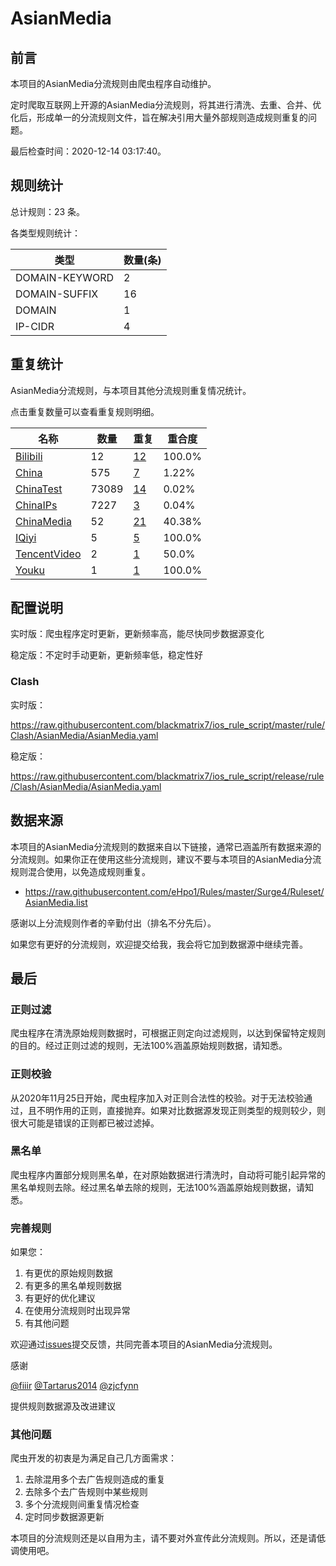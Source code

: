 # AsianMedia

## 前言

本项目的AsianMedia分流规则由爬虫程序自动维护。

定时爬取互联网上开源的AsianMedia分流规则，将其进行清洗、去重、合并、优化后，形成单一的分流规则文件，旨在解决引用大量外部规则造成规则重复的问题。




最后检查时间：2020-12-14 03:17:40。

## 规则统计

总计规则：23 条。

各类型规则统计：

| 类型 | 数量(条) |
| ---- | ---- |
| DOMAIN-KEYWORD | 2 |
| DOMAIN-SUFFIX | 16 |
| DOMAIN | 1 |
| IP-CIDR | 4 |
## 重复统计

AsianMedia分流规则，与本项目其他分流规则重复情况统计。

点击重复数量可以查看重复规则明细。

| 名称 | 数量 | 重复 | 重合度 |
| ---- | ---- | ---- | ------ |
|  [Bilibili](https://github.com/blackmatrix7/ios_rule_script/tree/master/rule/Clash/Bilibili)    | 12   | [12](https://raw.githubusercontent.com/blackmatrix7/ios_rule_script/master/rule/Clash/AsianMedia/Repeat.list)   |   100.0% |
|  [China](https://github.com/blackmatrix7/ios_rule_script/tree/master/rule/Clash/China)    | 575   | [7](https://raw.githubusercontent.com/blackmatrix7/ios_rule_script/master/rule/Clash/AsianMedia/Repeat.list)   |   1.22% |
|  [ChinaTest](https://github.com/blackmatrix7/ios_rule_script/tree/master/rule/Clash/ChinaTest)    | 73089   | [14](https://raw.githubusercontent.com/blackmatrix7/ios_rule_script/master/rule/Clash/AsianMedia/Repeat.list)   |   0.02% |
|  [ChinaIPs](https://github.com/blackmatrix7/ios_rule_script/tree/master/rule/Clash/ChinaIPs)    | 7227   | [3](https://raw.githubusercontent.com/blackmatrix7/ios_rule_script/master/rule/Clash/AsianMedia/Repeat.list)   |   0.04% |
|  [ChinaMedia](https://github.com/blackmatrix7/ios_rule_script/tree/master/rule/Clash/ChinaMedia)    | 52   | [21](https://raw.githubusercontent.com/blackmatrix7/ios_rule_script/master/rule/Clash/AsianMedia/Repeat.list)   |   40.38% |
|  [IQiyi](https://github.com/blackmatrix7/ios_rule_script/tree/master/rule/Clash/IQiyi)    | 5   | [5](https://raw.githubusercontent.com/blackmatrix7/ios_rule_script/master/rule/Clash/AsianMedia/Repeat.list)   |   100.0% |
|  [TencentVideo](https://github.com/blackmatrix7/ios_rule_script/tree/master/rule/Clash/TencentVideo)    | 2   | [1](https://raw.githubusercontent.com/blackmatrix7/ios_rule_script/master/rule/Clash/AsianMedia/Repeat.list)   |   50.0% |
|  [Youku](https://github.com/blackmatrix7/ios_rule_script/tree/master/rule/Clash/Youku)    | 1   | [1](https://raw.githubusercontent.com/blackmatrix7/ios_rule_script/master/rule/Clash/AsianMedia/Repeat.list)   |   100.0% |
## 配置说明

实时版：爬虫程序定时更新，更新频率高，能尽快同步数据源变化

稳定版：不定时手动更新，更新频率低，稳定性好

### Clash 
实时版：

https://raw.githubusercontent.com/blackmatrix7/ios_rule_script/master/rule/Clash/AsianMedia/AsianMedia.yaml

稳定版：

https://raw.githubusercontent.com/blackmatrix7/ios_rule_script/release/rule/Clash/AsianMedia/AsianMedia.yaml

## 数据来源

本项目的AsianMedia分流规则的数据来自以下链接，通常已涵盖所有数据来源的分流规则。如果你正在使用这些分流规则，建议不要与本项目的AsianMedia分流规则混合使用，以免造成规则重复。

- https://raw.githubusercontent.com/eHpo1/Rules/master/Surge4/Ruleset/AsianMedia.list


感谢以上分流规则作者的辛勤付出（排名不分先后）。

如果您有更好的分流规则，欢迎提交给我，我会将它加到数据源中继续完善。

## 最后

### 正则过滤

爬虫程序在清洗原始规则数据时，可根据正则定向过滤规则，以达到保留特定规则的目的。经过正则过滤的规则，无法100%涵盖原始规则数据，请知悉。

### 正则校验

从2020年11月25日开始，爬虫程序加入对正则合法性的校验。对于无法校验通过，且不明作用的正则，直接抛弃。如果对比数据源发现正则类型的规则较少，则很大可能是错误的正则都已被过滤掉。

### 黑名单

爬虫程序内置部分规则黑名单，在对原始数据进行清洗时，自动将可能引起异常的黑名单规则去除。经过黑名单去除的规则，无法100%涵盖原始规则数据，请知悉。

### 完善规则

如果您：

1. 有更优的原始规则数据
2. 有更多的黑名单规则数据
3. 有更好的优化建议
4. 在使用分流规则时出现异常
5. 有其他问题

欢迎通过[issues](https://github.com/blackmatrix7/ios_rule_script/issues/new)提交反馈，共同完善本项目的AsianMedia分流规则。

感谢

[@fiiir](https://github.com/fiiir) [@Tartarus2014](https://github.com/Tartarus2014) [@zjcfynn](https://github.com/zjcfynn) 

提供规则数据源及改进建议

### 其他问题

爬虫开发的初衷是为满足自己几方面需求：

1. 去除混用多个去广告规则造成的重复
2. 去除多个去广告规则中某些规则
3. 多个分流规则间重复情况检查
4. 定时同步数据源更新

本项目的分流规则还是以自用为主，请不要对外宣传此分流规则。所以，还是请低调使用吧。